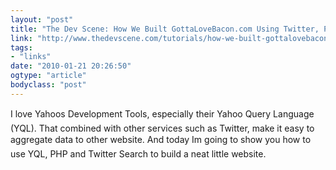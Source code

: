 ```yaml
---
layout: "post"
title: "The Dev Scene: How We Built GottaLoveBacon.com Using Twitter, PHP And YQL"
link: "http://www.thedevscene.com/tutorials/how-we-built-gottalovebacon-com-using-twitter-php-and-yql"
tags: 
- "links"
date: "2010-01-21 20:26:50"
ogtype: "article"
bodyclass: "post"
---
```


I love Yahoos Development Tools, especially their Yahoo Query Language (YQL). That combined with other services such as Twitter, make it easy to aggregate data to other website. And today Im going to show you how to use YQL, PHP and Twitter Search to build a neat little website.